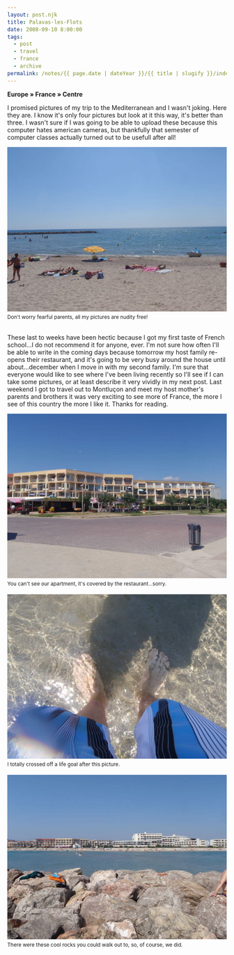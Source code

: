 ```yaml
---
layout: post.njk
title: Palavas-les-Flots
date: 2008-09-10 8:00:00
tags:
  - post
  - travel
  - france
  - archive
permalink: /notes/{{ page.date | dateYear }}/{{ title | slugify }}/index.html
---
```


**Europe » France » Centre**

I promised pictures of my trip to the Mediterranean and I wasn't joking. Here they are. I know it's only four pictures but look at it this way, it's better than three. I wasn't sure if I was going to be able to upload these because this computer hates american cameras, but thankfully that semester of computer classes actually turned out to be usefull after all!

<div><img src="/img/blog-archive/flots-1.jpg" class="blog-pic" alt="Some beach." /></div>
<div class="center-text"><small>Don't worry fearful parents, all my pictures are nudity free!</small></div><br />

These last to weeks have been hectic because I got my first taste of French school...I do not recommend it for anyone, ever. I'm not sure how often I'll be able to write in the coming days because tomorrow my host family re-opens their restaurant, and it's going to be very busy around the house until about...december when I move in with my second family. I'm sure that everyone would like to see where I've been living recently so I'll see if I can take some pictures, or at least describe it very vividly in my next post. Last weekend I got to travel out to Montluçon and meet my host mother's parents and brothers it was very exciting to see more of France, the more I see of this country the more I like it. Thanks for reading.

<div><img src="/img/blog-archive/flots-2.jpg" class="blog-pic" alt="The apartment building."/></div>
<div class="center-text"><small>You can't see our apartment, it's covered by the restaurant...sorry.</small></div><br />

<div><img src="/img/blog-archive/flots-3.jpg" class="blog-pic" alt="My feet in the Mediterranean sea."/></div>
<div class="center-text"><small>I totally crossed off a life goal after this picture.</small></div><br />

<div><img src="/img/blog-archive/flots-4.jpg" class="blog-pic" alt="Looking back at the beach."/></div>
<div class="center-text"><small>There were these cool rocks you could walk out to, so, of course, we did.</small></div><br />

